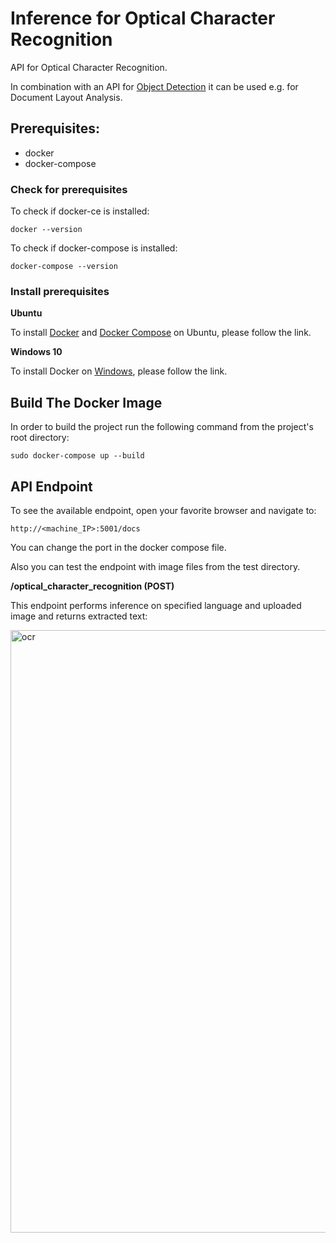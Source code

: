 # Inference for Optical Character Recognition

API for Optical Character Recognition.

In combination with an API for [Object Detection](https://github.com/BMW-InnovationLab/BMW-YOLOv4-Inference-API-CPU) it can be used e.g. for Document Layout Analysis.

## Prerequisites:
- docker
- docker-compose

### Check for prerequisites
To check if docker-ce is installed:

```docker --version```

To check if docker-compose is installed:

```docker-compose --version```

### Install prerequisites
**Ubuntu**

To install [Docker](https://docs.docker.com/engine/install/ubuntu/) and [Docker Compose](https://docs.docker.com/compose/install/) on Ubuntu, please follow the link.

**Windows 10**

To install Docker on [Windows](https://docs.docker.com/docker-for-windows/install/), please follow the link.

## Build The Docker Image
In order to build the project run the following command from the project's root directory:

```sudo docker-compose up --build```

## API Endpoint
To see the available endpoint, open your favorite browser and navigate to:

```http://<machine_IP>:5001/docs```

You can change the port in the docker compose file.

Also you can test the endpoint with image files from the test directory.

**/optical_character_recognition (POST)**

This endpoint performs inference on specified language and uploaded image and returns extracted text:

<img width="964" alt="ocr" src="https://user-images.githubusercontent.com/58667455/120218792-8a5a5680-c23a-11eb-9156-c0f0c02e7308.png">

